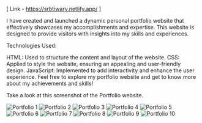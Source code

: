 [  Link - https://srbtiwary.netlify.app/  ]

I have created and launched a dynamic personal portfolio website that effectively showcases my accomplishments and expertise. This website is designed to provide visitors with insights into my skills and experiences.

Technologies Used:

HTML: Used to structure the content and layout of the website.
CSS: Applied to style the website, ensuring an appealing and user-friendly design.
JavaScript: Implemented to add interactivity and enhance the user experience.
Feel free to explore my portfolio website and get to know more about my achievements and skills!


Take a look at this screenshot of the Portfolio website.

![Portfolio 1](https://github.com/srbtiwary/My-Portfolio-Website/assets/98042689/18f7e91f-39e7-4e05-bf65-f1a75fa6235f)
![Portfolio 2](https://github.com/srbtiwary/My-Portfolio-Website/assets/98042689/467148dc-4871-4ac9-a3c0-407165c039e7)
![Portfolio 3](https://github.com/srbtiwary/My-Portfolio-Website/assets/98042689/c4009f4c-b4cb-47c2-b8be-5b6a0ee8af40)
![Portfolio 4](https://github.com/srbtiwary/My-Portfolio-Website/assets/98042689/741c7f88-b3dc-40bc-81a7-84797922ff23)
![Portfolio 5](https://github.com/srbtiwary/My-Portfolio-Website/assets/98042689/ff2f00d9-ddcc-43ac-88c8-677e91ac6394)
![Portfolio 6](https://github.com/srbtiwary/My-Portfolio-Website/assets/98042689/38b253a1-3d96-460e-8be3-5ee2f5ab34f4)
![Portfolio 7](https://github.com/srbtiwary/My-Portfolio-Website/assets/98042689/e926232d-8a44-4649-a351-c056c4591b39)
![Portfolio 8](https://github.com/srbtiwary/My-Portfolio-Website/assets/98042689/9876c917-32da-47a4-84f3-2662dd6702b0)
![Portfolio 9](https://github.com/srbtiwary/My-Portfolio-Website/assets/98042689/847c3c74-dc83-4380-9b84-9a2b0e5d7713)
![Portfolio 10](https://github.com/srbtiwary/My-Portfolio-Website/assets/98042689/20126127-dbd9-4311-be8c-ff8e096e7aff)
